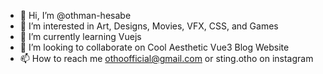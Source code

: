 - 👋 Hi, I’m @othman-hesabe
- 👀 I’m interested in Art, Designs, Movies, VFX, CSS, and Games 
- 🌱 I’m currently learning Vuejs
- 💞️ I’m looking to collaborate on Cool Aesthetic Vue3 Blog Website
- 📫 How to reach me othoofficial@gmail.com or sting.otho on instagram

<!---
othman-hesabe/othman-hesabe is a ✨ special ✨ repository because its `README.md` (this file) appears on your GitHub profile.
You can click the Preview link to take a look at your changes.
--->
